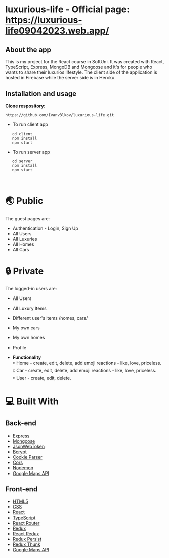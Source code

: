 # luxurious-life - Official page: https://luxurious-life09042023.web.app/

## About the app

This is my project for the React course in SoftUni. It was created with React, TypeScript, Express, MongoDB and Mongoose and it's for people who wants to share their luxurios lifestyle. The client side of the application is hosted in Firebase while the server side is in Heroku.

## Installation and usage
 
**Clone respository:**
 
 ```
 https://github.com/Ivanv3lkov/luxurious-life.git
 ```
 
 * To run client app
   <br/>
 ```
    cd client 
    npm install
    npm start
 ```
 * To run server app
    <br/>
 ```
    cd server
    npm install
    npm start
 ```

 <br/>

# :earth_asia: Public

The guest pages are:

* Authentication - Login, Sign Up
* All Users
* All Luxuries
* All Homes
* All Cars

# :lock: Private

The logged-in users are:

* All Users
* All Luxury Items
* Different user's items /homes, cars/
* My own cars
* My own homes
* Profile

* **Functionality**
  <br/>
  :white_medium_small_square: Home - create, edit, delete, add emoji reactions - like, love, priceless.
    <br/>
  :white_medium_small_square: Car - create, edit, delete, add emoji reactions - like, love, priceless.
    <br/>
  :white_medium_small_square: User - create, edit, delete.

# :computer:  Built With
## Back-end

- [Express](https://expressjs.com/)
- [Mongoose](https://mongoosejs.com/)
- [JsonWebToken](https://github.com/auth0/node-jsonwebtoken)
- [Bcrypt](https://github.com/kelektiv/node.bcrypt.js)
- [Cookie Parser](https://github.com/expressjs/cookie-parser)
- [Cors](https://github.com/expressjs/cors)
- [Nodemon](https://github.com/remy/nodemon)
- [Google Maps API](https://developers.google.com/maps)
## Front-end

- [HTML5](https://developer.mozilla.org/en-US/docs/Glossary/HTML5)
- [CSS](https://developer.mozilla.org/en-US/docs/Web/CSS)
- [React](https://reactjs.org/)
- [TypeScript](https://www.typescriptlang.org/)
- [React Router](https://reactrouter.com/)
- [Redux](https://redux.js.org/)
- [React Redux](https://react-redux.js.org/)
- [Redux Persist](https://github.com/rt2zz/redux-persist)
- [Redux Thunk](https://www.npmjs.com/package/redux-thunk)
- [Google Maps API](https://developers.google.com/maps)
